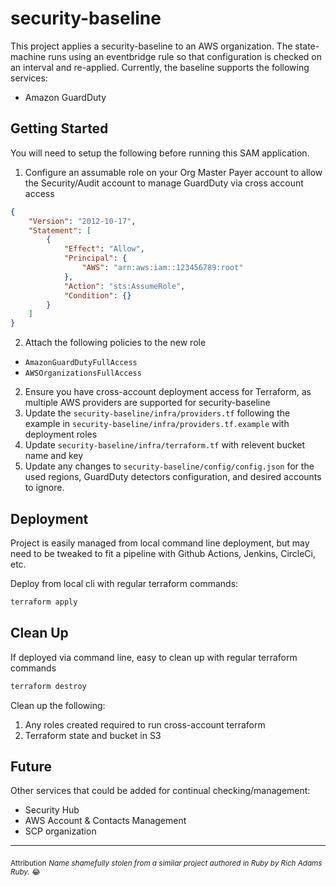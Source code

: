 # security-baseline

This project applies a security-baseline to an AWS organization. The state-machine runs using an eventbridge rule so that configuration is checked on an interval and re-applied. Currently, the baseline supports the following services:

- Amazon GuardDuty

## Getting Started
You will need to setup the following before running this SAM application.

1. Configure an assumable role on your Org Master Payer account to allow the Security/Audit account to manage GuardDuty via cross account access

```json
{
    "Version": "2012-10-17",
    "Statement": [
        {
            "Effect": "Allow",
            "Principal": {
                "AWS": "arn:aws:iam::123456789:root"
            },
            "Action": "sts:AssumeRole",
            "Condition": {}
        }
    ]
} 
```
2. Attach the following policies to the new role
  - `AmazonGuardDutyFullAccess`
  - `AWSOrganizationsFullAccess`
2. Ensure you have cross-account deployment access for Terraform, as multiple AWS providers are supported for security-baseline
2. Update the `security-baseline/infra/providers.tf` following the example in `security-baseline/infra/providers.tf.example` with deployment roles
2. Update `security-baseline/infra/terraform.tf` with relevent bucket name and key
2. Update any changes to `security-baseline/config/config.json` for the used regions, GuardDuty detectors configuration, and desired accounts to ignore.

## Deployment
Project is easily managed from local command line deployment, but may need to be tweaked to fit a pipeline with Github Actions, Jenkins, CircleCi, etc.

Deploy from local cli with regular terraform commands:
```bash
terraform apply
```

## Clean Up
If deployed via command line, easy to clean up with regular terraform commands
```bash
terraform destroy
```

Clean up the following:
1. Any roles created required to run cross-account terraform
2. Terraform state and bucket in S3

## Future
Other services that could be added for continual checking/management:
- Security Hub
- AWS Account & Contacts Management
- SCP organization

---
<sub>Attribution</sub>
<sub>*Name shamefully stolen from a similar project authored in Ruby by Rich Adams Ruby.* :joy:</sub>


